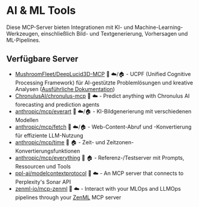 # AI & ML Tools

Diese MCP-Server bieten Integrationen mit KI- und Machine-Learning-Werkzeugen, einschließlich Bild- und Textgenerierung, Vorhersagen und ML-Pipelines.

## Verfügbare Server

- [MushroomFleet/DeepLucid3D-MCP](https://github.com/MushroomFleet/DeepLucid3D-MCP) 📇 ☁️/🏠 - UCPF (Unified Cognitive Processing Framework) für AI-gestützte Problemlösungen und kreative Analysen ([Ausführliche Dokumentation](./cognitive-frameworks/deeplucid3d-ucpf/index.md))
- [ChronulusAI/chronulus-mcp](https://github.com/ChronulusAI/chronulus-mcp) 📇 ☁️ - Predict anything with Chronulus AI forecasting and prediction agents
- [anthropic/mcp/everart](https://github.com/anthropic/mcp/tree/main/src/everart) 📇 ☁️/🏠 - KI-Bildgenerierung mit verschiedenen Modellen
- [anthropic/mcp/fetch](https://github.com/anthropic/mcp/tree/main/src/fetch) 📇 ☁️/🏠 - Web-Content-Abruf und -Konvertierung für effiziente LLM-Nutzung
- [anthropic/mcp/time](https://github.com/anthropic/mcp/tree/main/src/time) 📇 🏠 - Zeit- und Zeitzonen-Konvertierungsfunktionen
- [anthropic/mcp/everything](https://github.com/anthropic/mcp/tree/main/src/everything) 📇 🏠 - Referenz-/Testserver mit Prompts, Ressourcen und Tools
- [ppl-ai/modelcontextprotocol](https://github.com/ppl-ai/modelcontextprotocol) 📇 ☁️ - An MCP server that connects to Perplexity's Sonar API
- [zenml-io/mcp-zenml](https://github.com/zenml-io/mcp-zenml) 📇 ☁️ - Interact with your MLOps and LLMOps pipelines through your [ZenML](https://www.zenml.io) MCP server 